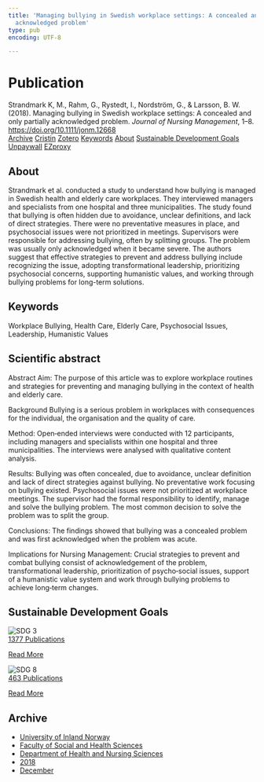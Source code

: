 ```yaml
---
title: 'Managing bullying in Swedish workplace settings: A concealed and only partially
  acknowledged problem'
type: pub
encoding: UTF-8

---
```

<h1>Publication</h1>
<article id="csl-bib-container-ZE23IEGF" class="csl-bib-container">
  <div class="csl-bib-body"> <div class="csl-entry">Strandmark K, M., Rahm, G., Rystedt, I., Nordström, G., &#38; Larsson, B. W. (2018). Managing bullying in Swedish workplace settings: A concealed and only partially acknowledged problem. <i>Journal of Nursing Management</i>, 1–8. <a href="https://doi.org/10.1111/jonm.12668">https://doi.org/10.1111/jonm.12668</a></div> </div>
  <div class="csl-bib-buttons">
    <a href="#taxonomy-article-ZE23IEGF" alt="archive" class="csl-bib-button">Archive</a>
    <a href="https://app.cristin.no/results/show.jsf?id=1646105" alt="Cristin" class="csl-bib-button">Cristin</a>
    <a href="http://zotero.org/groups/5881554/items/ZE23IEGF" alt="Zotero" class="csl-bib-button">Zotero</a>
    <a href="#keywords-article-ZE23IEGF" alt="keywords" class="csl-bib-button">Keywords</a>
    <a href="#about-article-ZE23IEGF" alt="about_pub" class="csl-bib-button">About</a>
    <a href="#sdg-article-ZE23IEGF" alt="sdg" class="csl-bib-button">Sustainable Development Goals</a>
    <a href="https://doi.org/10.1111/jonm.12668" alt="Unpaywall" class="csl-bib-button">Unpaywall</a>
    <a href="https://doi.org/10.1111/jonm.12668" alt="EZproxy" class="csl-bib-button">EZproxy</a>
  </div>
  <div id="csl-bib-meta-container-ZE23IEGF"></div>
</article>
<div id="csl-bib-meta-ZE23IEGF" class="csl-bib-meta">
  <article id="about-article-ZE23IEGF" class="about_pub-article">
    <h1>About</h1>
    Strandmark et al. conducted a study to understand how bullying is managed in Swedish health and elderly care workplaces. They interviewed managers and specialists from one hospital and three municipalities. The study found that bullying is often hidden due to avoidance, unclear definitions, and lack of direct strategies. There were no preventative measures in place, and psychosocial issues were not prioritized in meetings. Supervisors were responsible for addressing bullying, often by splitting groups. The problem was usually only acknowledged when it became severe. The authors suggest that effective strategies to prevent and address bullying include recognizing the issue, adopting transformational leadership, prioritizing psychosocial concerns, supporting humanistic values, and working through bullying problems for long-term solutions.
  </article>
  <article id="keywords-article-ZE23IEGF" class="keywords-article">
    <h1>Keywords</h1>
    Workplace Bullying, Health Care, Elderly Care, Psychosocial Issues, Leadership, Humanistic Values
  </article>
  <article id="abstract-article-ZE23IEGF" class="abstract-article">
    <h1>Scientific abstract</h1>
    Abstract 
Aim: The purpose of this article was to explore workplace routines and strategies for preventing and managing bullying in the context of health and elderly care. 
 
Background 
Bullying is a serious problem in workplaces with consequences for the individual, the organisation and the quality of care. 
 
Method: Open‐ended interviews were conducted with 12 participants, including managers and specialists within one hospital and three municipalities. The interviews were analysed with qualitative content analysis. 
 
Results: Bullying was often concealed, due to avoidance, unclear definition and lack of direct strategies against bullying. No preventative work focusing on bullying existed. Psychosocial issues were not prioritized at workplace meetings. The supervisor had the formal responsibility to identify, manage and solve the bullying problem. The most common decision to solve the problem was to split the group. 
 
Conclusions: The findings showed that bullying was a concealed problem and was first acknowledged when the problem was acute. 
 
Implications for Nursing Management: Crucial strategies to prevent and combat bullying consist of acknowledgement of the problem, transformational leadership, prioritization of psycho‐social issues, support of a humanistic value system and work through bullying problems to achieve long‐term changes.
  </article>
  <article id="sdg-article-ZE23IEGF" class="sdg-article">
    <h1>Sustainable Development Goals</h1>
    <div class="sdg-container"><div id="sdg3" class="sdg">
        <img src="{{< params subfolder >}}images/sdg/sdg03_en.png" class="image" alt="SDG 3">
        <div class="sdg-overlay">
          <a href="{{< params subfolder >}}en/archive/?sdg=3#archive" class="sdg-publication-count"><span>1377</span> Publications</a>
          <p><a href="https://sdgs.un.org/goals/goal3" class="sdg-read-more">Read More</a></p>
        </div>
      </div> <div id="sdg8" class="sdg">
        <img src="{{< params subfolder >}}images/sdg/sdg08_en.png" class="image" alt="SDG 8">
        <div class="sdg-overlay">
          <a href="{{< params subfolder >}}en/archive/?sdg=8#archive" class="sdg-publication-count"><span>463</span> Publications</a>
          <p><a href="https://sdgs.un.org/goals/goal8" class="sdg-read-more">Read More</a></p>
        </div>
      </div></div>
  </article>
  <article id="taxonomy-article-ZE23IEGF" class="taxonomy-article">
    <h1>Archive</h1>
    <ul>
      <li><a href="{{< params subfolder >}}en/archive/?key=3DCRN523">University of Inland Norway</a></li>
      <li><a href="{{< params subfolder >}}en/archive/?key=IDKFS3MX">Faculty of Social and Health Sciences</a></li>
      <li><a href="{{< params subfolder >}}en/archive/?key=GTV4ECMZ">Department of Health and Nursing Sciences</a></li>
      <li><a href="{{< params subfolder >}}en/archive/?key=676HMQBA">2018</a></li>
      <li><a href="{{< params subfolder >}}en/archive/?key=7GFMYTGY">December</a></li>
    </ul>
  </article>
</div>
